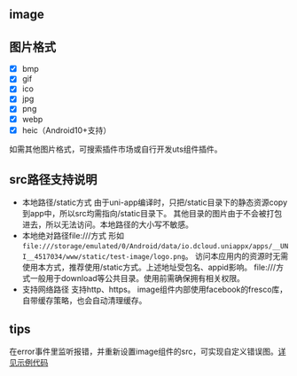 ## image

<!-- UTSCOMJSON.image.description -->

<!-- UTSCOMJSON.image.attrubute -->

## 图片格式
- [x] bmp
- [x] gif
- [x] ico
- [x] jpg
- [x] png
- [x] webp
- [x] heic（Android10+支持）

如需其他图片格式，可搜索插件市场或自行开发uts组件插件。

## src路径支持说明

- 本地路径/static方式
	由于uni-app编译时，只把/static目录下的静态资源copy到app中，所以src均需指向/static目录下。
	其他目录的图片由于不会被打包进去，所以无法访问。本地路径的大小写不敏感。
- 本地绝对路径file:///方式
	形如`file:///storage/emulated/0/Android/data/io.dcloud.uniappx/apps/__UNI__4517034/www/static/test-image/logo.png`。
	访问本应用内的资源时无需使用本方式，推荐使用/static方式。上述地址受包名、appid影响。
	file:///方式一般用于download等公共目录。使用前需确保拥有相关权限。
- 支持网络路径
	支持http、https。
	image组件内部使用facebook的fresco库，自带缓存策略，也会自动清理缓存。

<!-- UTSCOMJSON.image.compatibility -->

## tips
在error事件里监听报错，并重新设置image组件的src，可实现自定义错误图。[详见示例代码](https://gitcode.net/dcloud/hello-uni-app-x/-/blob/master/pages/component/image/image-path.uvue)

<!-- UTSCOMJSON.image.reference -->
